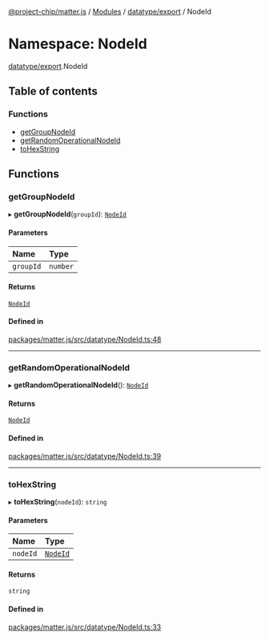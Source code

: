 [@project-chip/matter.js](../README.md) / [Modules](../modules.md) / [datatype/export](datatype_export.md) / NodeId

# Namespace: NodeId

[datatype/export](datatype_export.md).NodeId

## Table of contents

### Functions

- [getGroupNodeId](datatype_export.NodeId.md#getgroupnodeid)
- [getRandomOperationalNodeId](datatype_export.NodeId.md#getrandomoperationalnodeid)
- [toHexString](datatype_export.NodeId.md#tohexstring)

## Functions

### getGroupNodeId

▸ **getGroupNodeId**(`groupId`): [`NodeId`](datatype_export.md#nodeid)

#### Parameters

| Name | Type |
| :------ | :------ |
| `groupId` | `number` |

#### Returns

[`NodeId`](datatype_export.md#nodeid)

#### Defined in

[packages/matter.js/src/datatype/NodeId.ts:48](https://github.com/project-chip/matter.js/blob/b7330d72/packages/matter.js/src/datatype/NodeId.ts#L48)

___

### getRandomOperationalNodeId

▸ **getRandomOperationalNodeId**(): [`NodeId`](datatype_export.md#nodeid)

#### Returns

[`NodeId`](datatype_export.md#nodeid)

#### Defined in

[packages/matter.js/src/datatype/NodeId.ts:39](https://github.com/project-chip/matter.js/blob/b7330d72/packages/matter.js/src/datatype/NodeId.ts#L39)

___

### toHexString

▸ **toHexString**(`nodeId`): `string`

#### Parameters

| Name | Type |
| :------ | :------ |
| `nodeId` | [`NodeId`](datatype_export.md#nodeid) |

#### Returns

`string`

#### Defined in

[packages/matter.js/src/datatype/NodeId.ts:33](https://github.com/project-chip/matter.js/blob/b7330d72/packages/matter.js/src/datatype/NodeId.ts#L33)
